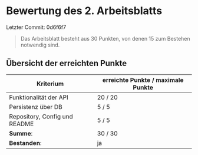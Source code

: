 # Bewertung des 2. Arbeitsblatts

Letzter Commit: 0d6f6f7

> Das Arbeitsblatt besteht aus 30 Punkten, von denen 15 zum Bestehen notwendig sind.

## Übersicht der erreichten Punkte

| Kriterium                     | erreichte Punkte / maximale Punkte |
| ----------------------------- | ---------------------------------- |
| Funktionalität der API        | 20 / 20                            |
| Persistenz über DB            | 5 / 5                             |
| Repository, Config und README | 5 / 5                             |
| **Summe**:                    | 30 / 30                            |
| **Bestanden**:                | ja                          |

